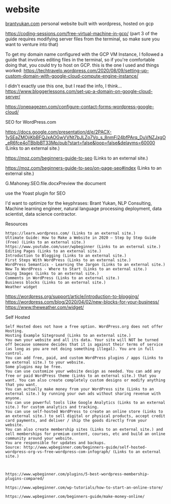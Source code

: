 # website
[brantyukan.com](https://brantyukan.com/) personal website built with wordpress, hosted on gcp

https://coding-sessions.com/free-virtual-machine-in-gcp/
(part 3 of the guide requires modifying server files from the terminal, so make sure you want to venture into that)


To get my domain name configured with the GCP VM Instance, I followed a guide that involves editing files in the terminal, so if you're comfortable doing that, you could try to host on GCP.
this is the one I used and things worked:
https://techtravelo.wordpress.com/2020/08/09/setting-up-custom-domain-with-google-cloud-compute-engine-instance/





I didn't exactly use this one, but I read the info, I think...
https://www.bloggerlessons.com/set-up-a-domain-on-google-cloud-server/




https://onepagezen.com/configure-contact-forms-wordpress-google-cloud/












SEO for WordPress.com

https://docs.google.com/presentation/d/e/2PACX-1vSEaZMOjiKbBFQJxAOGwVVNt7bJLZo7Vo_s_8nmFi24bfPArq_DuVNZJxgO_eR6fce4oTBblbBT33Mp/pub?start=false&loop=false&delayms=60000 (Links to an external site.)

https://moz.com/beginners-guide-to-seo (Links to an external site.)

https://moz.com/beginners-guide-to-seo/on-page-seo#index (Links to an external site.)

G.Mahoney.SEO.file.docxPreview the document

use the Yoast plugin for SEO

I'd want to optimize for the keyphrases:  Brant Yukan, NLP Consulting, Machine learning engineer, natural language processing deployment, data scientist, data science contractor.







Resources

    https://learn.wordpress.com/ (Links to an external site.) 
    Ultimate Guide: How to Make a Website in 2020 – Step by Step Guide (Free) (Links to an external site.)
    https://www.youtube.com/user/wpbeginner (Links to an external site.) 
    Editing Pages (Links to an external site.)
    Introduction to Blogging (Links to an external site.)
    First Steps With WordPress (Links to an external site.)
    WordPress Semantics - Learning the Jargon (Links to an external site.)
    New To WordPress - Where to Start (Links to an external site.)
    Using Images (Links to an external site.)
    Comments in WordPress (Links to an external site.)
    Business blocks (Links to an external site.)
    Weather widget
    
https://wordpress.org/support/article/introduction-to-blogging/  
https://wordpress.com/blog/2020/04/02/new-blocks-for-your-business/  
https://www.theweather.com/widget/  



Self Hosted

    Self Hosted does not have a free option. WordPress.org does not offer Hosting.
    Hosting Example Siteground (Links to an external site.)
    You own your website and all its data. Your site will NOT be turned off because someone decides that it is against their terms of service (as long as you are not doing something illegal). You are in full control.
    You can add free, paid, and custom WordPress plugins / apps (Links to an external site.) to your website.
    Some plugins may be free.
    You can use customize your website design as needed. You can add any free or paid WordPress theme (Links to an external site.) that you want. You can also create completely custom designs or modify anything that you want.
    You can actually make money from your WordPress site (Links to an external site.) by running your own ads without sharing revenue with anyone.
    You can use powerful tools like Google Analytics (Links to an external site.) for custom analytics and tracking.
    You can use self-hosted WordPress to create an online store (Links to an external site.) to sell digital or physical products, accept credit card payments, and deliver / ship the goods directly from your website.
    You can also create membership sites (Links to an external site.) and sell memberships for premium content, courses, etc and build an online community around your website.
    You are responsible for updates and backups. 
    Source: http://www.wpbeginner.com/beginners-guide/self-hosted-wordpress-org-vs-free-wordpress-com-infograph/ (Links to an external site.) 
    
    
    
    https://www.wpbeginner.com/plugins/5-best-wordpress-membership-plugins-compared/
    
    https://www.wpbeginner.com/wp-tutorials/how-to-start-an-online-store/
    
    https://www.wpbeginner.com/beginners-guide/make-money-online/
